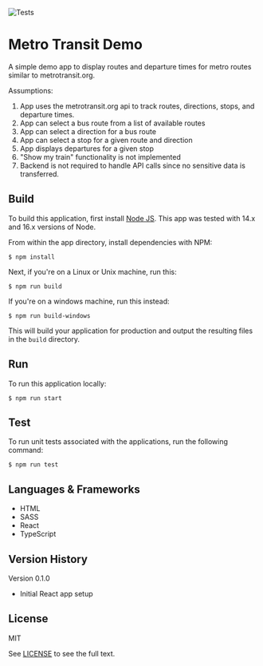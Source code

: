 ![Tests](https://github.com/bveiga/demo-metrotransit/actions/workflows/node.yml/badge.svg)
# Metro Transit Demo
A simple demo app to display routes and departure times for metro routes similar to metrotransit.org.

Assumptions:
1. App uses the metrotransit.org api to track routes, directions, stops, and departure times.
2. App can select a bus route from a list of available routes
3. App can select a direction for a bus route
4. App can select a stop for a given route and direction
5. App displays departures for a given stop
6. "Show my train" functionality is not implemented
7. Backend is not required to handle API calls since no sensitive data is transferred.

## Build
To build this application, first install [Node JS](https://nodejs.org/). This app was tested with 14.x and 16.x versions of Node.

From within the app directory, install dependencies with NPM:
```
$ npm install
```

Next, if you're on a Linux or Unix machine, run this:
```
$ npm run build
```

If you're on a windows machine, run this instead:
```
$ npm run build-windows
```

This will build your application for production and output the resulting files in the `build` directory.

## Run
To run this application locally:
```
$ npm run start
```

## Test
To run unit tests associated with the applications, run the following command:
```
$ npm run test
```


## Languages & Frameworks ##
* HTML
* SASS
* React
* TypeScript

## Version History ##
Version 0.1.0
- Initial React app setup

## License
MIT

See [LICENSE](LICENSE.txt) to see the full text.